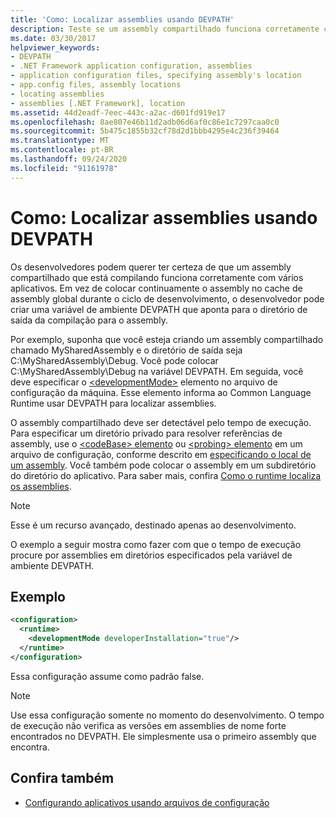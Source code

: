 ```yaml
---
title: 'Como: Localizar assemblies usando DEVPATH'
description: Teste se um assembly compartilhado funciona corretamente com muitos aplicativos no .NET usando um arquivo de configuração de computador XML e a variável de ambiente DEVPATH.
ms.date: 03/30/2017
helpviewer_keywords:
- DEVPATH
- .NET Framework application configuration, assemblies
- application configuration files, specifying assembly's location
- app.config files, assembly locations
- locating assemblies
- assemblies [.NET Framework], location
ms.assetid: 44d2eadf-7eec-443c-a2ac-d601fd919e17
ms.openlocfilehash: 8ae807e46b11d2adb06d6af0c86e1c7297caa0c0
ms.sourcegitcommit: 5b475c1855b32cf78d2d1bbb4295e4c236f39464
ms.translationtype: MT
ms.contentlocale: pt-BR
ms.lasthandoff: 09/24/2020
ms.locfileid: "91161978"
---
```

# <a name="how-to-locate-assemblies-by-using-devpath"></a>Como: Localizar assemblies usando DEVPATH

Os desenvolvedores podem querer ter certeza de que um assembly compartilhado que está compilando funciona corretamente com vários aplicativos. Em vez de colocar continuamente o assembly no cache de assembly global durante o ciclo de desenvolvimento, o desenvolvedor pode criar uma variável de ambiente DEVPATH que aponta para o diretório de saída da compilação para o assembly.  
  
 Por exemplo, suponha que você esteja criando um assembly compartilhado chamado MySharedAssembly e o diretório de saída seja C:\MySharedAssembly\Debug. Você pode colocar C:\MySharedAssembly\Debug na variável DEVPATH. Em seguida, você deve especificar o [\<developmentMode>](./file-schema/runtime/developmentmode-element.md) elemento no arquivo de configuração da máquina. Esse elemento informa ao Common Language Runtime usar DEVPATH para localizar assemblies.  
  
 O assembly compartilhado deve ser detectável pelo tempo de execução.  Para especificar um diretório privado para resolver referências de assembly, use o [ \<codeBase> elemento](./file-schema/runtime/codebase-element.md) ou [ \<probing> elemento](./file-schema/runtime/probing-element.md) em um arquivo de configuração, conforme descrito em [especificando o local de um assembly](specify-assembly-location.md).  Você também pode colocar o assembly em um subdiretório do diretório do aplicativo. Para saber mais, confira [Como o runtime localiza os assemblies](../deployment/how-the-runtime-locates-assemblies.md).  
  
> [!NOTE]
> Esse é um recurso avançado, destinado apenas ao desenvolvimento.  
  
 O exemplo a seguir mostra como fazer com que o tempo de execução procure por assemblies em diretórios especificados pela variável de ambiente DEVPATH.  
  
## <a name="example"></a>Exemplo  
  
```xml  
<configuration>  
  <runtime>  
    <developmentMode developerInstallation="true"/>  
  </runtime>  
</configuration>  
```  
  
 Essa configuração assume como padrão false.  
  
> [!NOTE]
> Use essa configuração somente no momento do desenvolvimento. O tempo de execução não verifica as versões em assemblies de nome forte encontrados no DEVPATH. Ele simplesmente usa o primeiro assembly que encontra.  
  
## <a name="see-also"></a>Confira também

- [Configurando aplicativos usando arquivos de configuração ](index.md)
